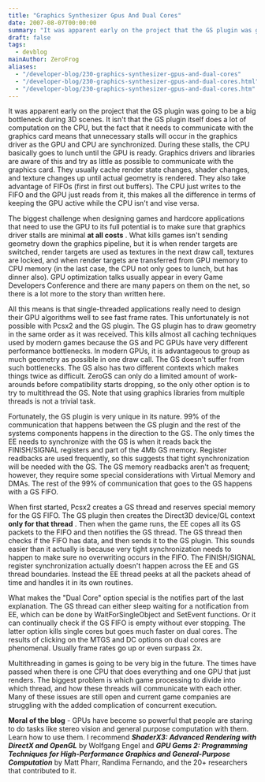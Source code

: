 ```yaml
---
title: "Graphics Synthesizer Gpus And Dual Cores"
date: 2007-08-07T00:00:00
summary: "It was apparent early on the project that the GS plugin was going to be a big bottleneck during 3D scenes"
draft: false
tags:
  - devblog
mainAuthor: ZeroFrog
aliases:
  - "/developer-blog/230-graphics-synthesizer-gpus-and-dual-cores"
  - "/developer-blog/230-graphics-synthesizer-gpus-and-dual-cores.html"
  - "/developer-blog/230-graphics-synthesizer-gpus-and-dual-cores.htm"
---
```


It was apparent early on the project that the GS plugin was going to be
a big bottleneck during 3D scenes. It isn't that the GS plugin itself
does a lot of computation on the CPU, but the fact that it needs to
communicate with the graphics card means that unnecessary stalls will
occur in the graphics driver as the GPU and CPU are synchronized. During
these stalls, the CPU basically goes to lunch until the GPU is ready.
Graphics drivers and libraries are aware of this and try as little as
possible to communicate with the graphics card. They usually cache
render state changes, shader changes, and texture changes up until
actual geometry is rendered. They also take advantage of FIFOs (first in
first out buffers). The CPU just writes to the FIFO and the GPU just
reads from it, this makes all the difference in terms of keeping the GPU
active while the CPU isn't and vise versa.

The biggest challenge when designing games and hardcore applications
that need to use the GPU to its full potential is to make sure that
graphics driver stalls are minimal **at all costs** . What kills games
isn't sending geometry down the graphics pipeline, but it is when render
targets are switched, render targets are used as textures in the next
draw call, textures are locked, and when render targets are transferred
from GPU memory to CPU memory (in the last case, the CPU not only goes
to lunch, but has dinner also). GPU optimization talks usually appear in
every Game Developers Conference and there are many papers on them on
the net, so there is a lot more to the story than written here.

All this means is that single-threaded applications really need to
design their GPU algorithms well to see fast frame rates. This
unfortunately is not possible with Pcsx2 and the GS plugin. The GS
plugin has to draw geometry in the same order as it was received. This
kills almost all caching techniques used by modern games because the GS
and PC GPUs have very different performance bottlenecks. In modern GPUs,
it is advantageous to group as much geometry as possible in one draw
call. The GS doesn't suffer from such bottlenecks. The GS also has two
different contexts which makes things twice as difficult. ZeroGS can
only do a limited amount of work-arounds before compatibility starts
dropping, so the only other option is to try to multithread the GS. Note
that using graphics libraries from multiple threads is not a trivial
task.

Fortunately, the GS plugin is very unique in its nature. 99% of the
communication that happens between the GS plugin and the rest of the
systems components happens in the direction to the GS. The only times
the EE needs to synchronize with the GS is when it reads back the
FINISH/SIGNAL registers and part of the 4Mb GS memory. Register
readbacks are used frequently, so this suggests that tight
synchronization will be needed with the GS. The GS memory readbacks
aren't as frequent; however, they require some special considerations
with Virtual Memory and DMAs. The rest of the 99% of communication that
goes to the GS happens with a GS FIFO.

When first started, Pcsx2 creates a GS thread and reserves special
memory for the GS FIFO. The GS plugin then creates the Direct3D
device/GL context **only for that thread** . Then when the game runs,
the EE copes all its GS packets to the FIFO and then notifies the GS
thread. The GS thread then checks if the FIFO has data, and then sends
it to the GS plugin. This sounds easier than it actually is because very
tight synchronization needs to happen to make sure no overwriting occurs
in the FIFO. The FINISH/SIGNAL register synchronization actually doesn't
happen across the EE and GS thread boundaries. Instead the EE thread
peeks at all the packets ahead of time and handles it in its own
routines.

What makes the "Dual Core" option special is the notifies part of the
last explanation. The GS thread can either sleep waiting for a
notification from EE, which can be done by WaitForSingleObject and
SetEvent functions. Or it can continually check if the GS FIFO is empty
without ever stopping. The latter option kills single cores but goes
much faster on dual cores. The results of clicking on the MTGS and DC
options on dual cores are phenomenal. Usually frame rates go up or even
surpass 2x.

Multithreading in games is going to be very big in the future. The times
have passed when there is one CPU that does everything and one GPU that
just renders. The biggest problem is which game processing to divide
into which thread, and how these threads will communicate with each
other. Many of these issues are still open and current game companies
are struggling with the added complication of concurrent execution.

**Moral of the blog** - GPUs have become so powerful that people are
staring to do tasks like stereo vision and general purpose computation
with them. Learn how to use them. I recommend ***ShaderX3: Advanced
Rendering with DirectX and OpenGL*** by Wolfgang Engel and ***GPU Gems
2: Programming Techniques for High-Performance Graphics and
General-Purpose Computation*** by Matt Pharr, Randima Fernando, and the
20+ researchers that contributed to it.
